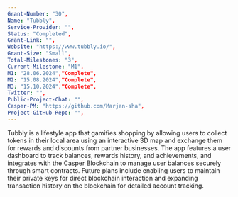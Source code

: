 ```yaml
---
Grant-Number: "30",
Name: "Tubbly",
Service-Provider: "",
Status: "Completed",
Grant-Link: "",
Website: "https://www.tubbly.io/",
Grant-Size: "Small",
Total-Milestones: "3",
Current-Milestone: "M1",
M1: "28.06.2024","Complete",
M2: "15.08.2024","Complete",
M3: "15.10.2024","Complete",
Twitter: "",
Public-Project-Chat: "",
Casper-PM: "https://github.com/Marjan-sha",
Project-GitHub-Repo: "",
---
```

<!--lang:en--> 
Tubbly is a lifestyle app that gamifies shopping by allowing users to collect tokens in their local area using an interactive 3D map and exchange them for rewards and discounts from partner businesses. The app features a user dashboard to track balances, rewards history, and achievements, and integrates with the Casper Blockchain to manage user balances securely through smart contracts. Future plans include enabling users to maintain their private keys for direct blockchain interaction and expanding transaction history on the blockchain for detailed account tracking.




<!--lang:es--] 

<!--lang:de--] 

<!--lang:fr--] 

<!--lang:pl--] 

<!--lang:uk--] 

[!--lang:*-->  
